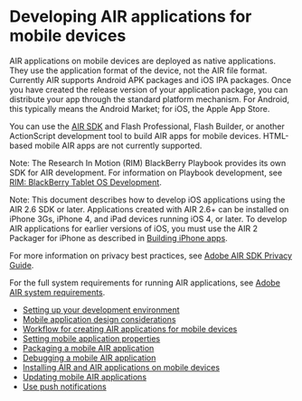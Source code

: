 # Developing AIR applications for mobile devices

<div>

AIR applications on mobile devices are deployed as native applications. They use
the application format of the device, not the AIR file format. Currently AIR
supports Android APK packages and iOS IPA packages. Once you have created the
release version of your application package, you can distribute your app through
the standard platform mechanism. For Android, this typically means the Android
Market; for iOS, the Apple App Store.

You can use the [AIR SDK](http://www.adobe.com/go/air) and Flash Professional,
Flash Builder, or another ActionScript development tool to build AIR apps for
mobile devices. HTML-based mobile AIR apps are not currently supported.

<div>

Note: The Research In Motion (RIM) BlackBerry Playbook provides its own SDK for
AIR development. For information on Playbook development, see
[RIM: BlackBerry Tablet OS Development](http://us.blackberry.com/developers/tablet/).

</div>

<div>

Note: This document describes how to develop iOS applications using the AIR 2.6
SDK or later. Applications created with AIR 2.6+ can be installed on iPhone 3Gs,
iPhone 4, and iPad devices running iOS 4, or later. To develop AIR applications
for earlier versions of iOS, you must use the AIR 2 Packager for iPhone as
described in
[Building iPhone apps](http://help.adobe.com/en_US/as3/iphone/index.html).

</div>

For more information on privacy best practices, see
[Adobe AIR SDK Privacy Guide](http://www.adobe.com/go/learn_air_developer_privacy).

For the full system requirements for running AIR applications, see
[Adobe AIR system requirements](http://www.adobe.com/products/air/systemreqs/).

- [Setting up your development environment](WS2d929364fa0b81371f0a344f12a2038d1f4-8000.html)
- [Mobile application design considerations](WSfffb011ac560372f82c4ee412b1275403b-8000.html)
- [Workflow for creating AIR applications for mobile devices](WS901d38e593cd1bac1e63e3d1295c1072d7-8000.html)
- [Setting mobile application properties](WSfffb011ac560372f-5d0f4f25128cc9cd0cb-7ffe.html)
- [Packaging a mobile AIR application](WSfffb011ac560372f-5d0f4f25128cc9cd0cb-7ffb.html)
- [Debugging a mobile AIR application](WSfffb011ac560372f-5d0f4f25128cc9cd0cb-7ffa.html)
- [Installing AIR and AIR applications on mobile devices](WSfffb011ac560372f-5d0f4f25128cc9cd0cb-7ff6.html)
- [Updating mobile AIR applications](WS901d38e593cd1bac-77bd3ea112e2c0a7ed0-8000.html)
- [Use push notifications](WSd6d4f896b3a8801b7be2f55d138e29d5e40-8000.html)

</div>

<div>

<div>



</div>

</div>
